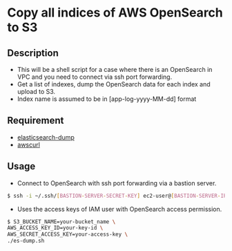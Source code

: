# Copy all indices of AWS OpenSearch to S3

## Description

- This will be a shell script for a case where there is an OpenSearch in VPC and you need to connect via ssh port forwarding.
- Get a list of indexes, dump the OpenSearch data for each index and upload to S3.
- Index name is assumed to be in [app-log-yyyy-MM-dd] format

## Requirement

- [elasticsearch-dump](https://github.com/elasticsearch-dump/elasticsearch-dump)
- [awscurl](https://github.com/okigan/awscurl)

## Usage

- Connect to OpenSearch with ssh port forwarding via a bastion server.

```bash
$ ssh -i ~/.ssh/[BASTION-SERVER-SECRET-KEY] ec2-user@[BASTION-SERVER-IP] -L 9200:[OPEN_SEARCH_HOST]:443
```

- Uses the access keys of IAM user with OpenSearch access permission.

```bash
$ S3_BUCKET_NAME=your-bucket_name \
AWS_ACCESS_KEY_ID=your-key-id \
AWS_SECRET_ACCESS_KEY=your-access-key \
./es-dump.sh
```

